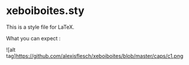 # xeboiboites.sty
This is a style file for LaTeX.

What you can expect :

![alt tag]https://github.com/alexisflesch/xeboiboites/blob/master/caps/c1.png

